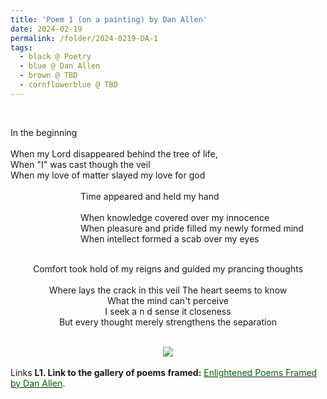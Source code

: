 ```yaml
---
title: 'Poem 1 (on a painting) by Dan Allen'
date: 2024-02-19
permalink: /folder/2024-0219-DA-1
tags:
  - black @ Poetry
  - blue @ Dan Allen
  - brown @ TBD
  - cornflowerblue @ TBD
---
```


<br>

<p>
In the beginning<br>
<br>
When my Lord disappeared behind the tree of life,<br>
When "I" was cast though the veil<br>
When my love of matter slayed my love for god<br>
<br>
&emsp;&emsp;&emsp;&emsp;&emsp;&emsp;&emsp;&emsp;Time appeared and held my hand<br>
<br>
&emsp;&emsp;&emsp;&emsp;&emsp;&emsp;&emsp;&emsp;When knowledge covered over my innocence<br>
&emsp;&emsp;&emsp;&emsp;&emsp;&emsp;&emsp;&emsp;When pleasure and pride filled my newly formed mind<br>
&emsp;&emsp;&emsp;&emsp;&emsp;&emsp;&emsp;&emsp;When intellect formed a scab over my eyes<br>
<br>
</p>

<p align="center">
Comfort took hold of my reigns and guided my prancing thoughts<br>
<br>
Where lays the crack in this veil The heart seems to know<br>
What the mind can't perceive<br>
I seek a n d sense it closeness<br>
But every thought merely strengthens the separation<br>
</p>

<br>

<div style="text-align: center"><img src="/images/Poem_1_(on_a_painting)_by_Dan_Allen.jpg" /></div>

<br>

<wave-list>
<list-title color="DarkSeaGreen" width="25">Links</list-title>
  <list-item color="BlanchedAlmond"  width="285"><b> L1. Link to the gallery of poems framed:</b> <a href="https://imageevent.com/sahaja/art/enlightenedpoemsframedbydanallen"><font color="DarkGreen">Enlightened Poems Framed by Dan Allen</font></a>. </list-item>
</wave-list>